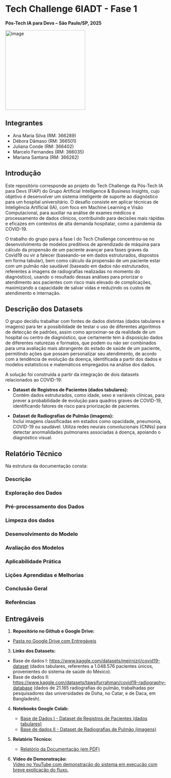 # Tech Challenge 6IADT - Fase 1

**Pós-Tech IA para Devs – São Paulo/SP, 2025**

<img width="250" height="250" alt="image" src="https://github.com/user-attachments/assets/0c4a8d95-caa5-4346-a438-98651fb208f6" />

## Integrantes

- Ana Maria Silva (RM: 366289)
- Débora Dâmaso (RM: 366501)
- Juliana Conde (RM: 366402)
- Marcelo Fernandes (RM: 366035)
- Mariana Santana (RM: 366262)

## Introdução

Este repositório corresponde ao projeto do Tech Challenge da Pós-Tech IA para Devs (FIAP) do Grupo Artificial Intelligence & Business Insights, cujo objetivo é desenvolver um sistema inteligente de suporte ao diagnóstico para um hospital universitário. O desafio consiste em aplicar técnicas de Inteligência Artificial (IA), com foco em Machine Learning e Visão Computacional, para auxiliar na análise de exames médicos e processamento de dados clínicos, contribuindo para decisões mais rápidas e eficazes em contextos de alta demanda hospitalar, como a pandemia da COVID-19.

O trabalho do grupo para a fase I do Tech Challenge concentrou-se no desenvolvimento de modelos preditivos de aprendizado de máquina para cálculo da propensão de um paciente avançar para fases graves da Covid19 ou vir a falecer (baseando-se em dados estruturados, dispostos em forma tabular), bem como cálculo da propensão de um paciente estar com um pulmão não saudável (baseado em dados não estruturados, referentes a imagens de radiografias realizadas no momento do diagnóstico), usando o resultado dessas análises para priorizar o atendimento aos pacientes com risco mais elevado de complicações, maximizando a capacidade de salvar vidas e reduzindo os custos de atendimento e internação.

## Descrição dos Datasets

O grupo decidiu trabalhar com fontes de dados distintas (dados tabulares e imagens) para ter a possibilidade de testar o uso de diferentes algoritmos de detecção de padrões, assim como aproximar-se da realidade de um hospital ou centro de diagnóstico, que certamente tem à disposição dados de diferentes naturezas e formatos, que podem ou não ser combinados para uma avaliação mais abrangente do estado de saúde de um paciente, permitindo ações que possam personalizar seu atendimento, de acordo com a tendência de evolução da doença, identificada a partir dos dados e modelos estatísticos e matemáticos empregados na análise dos dados.

A solução foi construída a partir da integração de dois datasets relacionados ao COVID-19:

- **Dataset de Registros de Pacientes (dados tabulares):**  
  Contém dados estruturados, como idade, sexo e variáveis clínicas, para prever a probabilidade de evolução para quadros graves de COVID-19, identificando fatores de risco para priorização de pacientes.

- **Dataset de Radiografias de Pulmão (imagens):**  
  Inclui imagens classificadas em estados como opacidade, pneumonia, COVID-19 ou saudável. Utiliza redes neurais convolucionais (CNNs) para detectar anormalidades pulmonares associadas à doença, apoiando o diagnóstico visual.

## Relatório Técnico

Na estrutura da documentação consta:

### Descrição

### Exploração dos Dados

### Pré-processamento dos Dados

### Limpeza dos dados

### Desenvolvimento do Modelo

### Avaliação dos Modelos

### Aplicabilidade Prática

### Lições Aprendidas e Melhorias 

### Conclusão Geral

### Referências

## Entregáveis

1. **Repositório no Github e Google Drive:**  
  - [Pasta no Google Drive com Entregáveis](https://drive.google.com/drive/folders/1pEZHwCrVuLVRahdMEr89pPuFEcwg8mQI?usp=drive_link)

3. **Links dos Datasets:**  
  - Base de dados I: https://www.kaggle.com/datasets/meirnizri/covid19-dataset (dados tabulares, referentes a 1.048.576 pacientes únicos, provenientes do sistema de saúde do México).
  - Base de dados II: https://www.kaggle.com/datasets/tawsifurrahman/covid19-radiography-database (dados de 21.165 radiografias do pulmão, trabalhadas por pesquisadores das universidades de Doha, no Catar, e de Daca, em Bangladesh).


4. **Notebooks Google Colab:**  
   - [Base de Dados I - Dataset de Registros de Pacientes (dados tabulares)](https://github.com/AI-Business-Insights/tech-challenge/blob/5c3f6a3bed09d5c30e181cb124775c31389a7888/notebooks/Covid_19_Dataset_Analise_completa_dos_dados_tabulares.ipynb)
   - [Base de dados II - Dataset de Radiografias de Pulmão (imagens)](https://github.com/AI-Business-Insights/tech-challenge/blob/5c3f6a3bed09d5c30e181cb124775c31389a7888/notebooks/Covid_19_Imagens_dataset.ipynb)

5. **Relatório Técnico:**  
   - [Relatório da Documentação (em PDF)](https://drive.google.com/file/d/1RWTwwmhm8u9K-q5MBZzj4uWWKSrI4Sw0/view?usp=drive_link)

6. **Vídeo de Demonstração:**  
   [Vídeo no YouTube com demonstração do sistema em execução com breve explicação do fluxo.](https://www.youtube.com/playlist?list=PL1zapSlcAQTfqfXpcY-upK14391b0Z5Nw)
